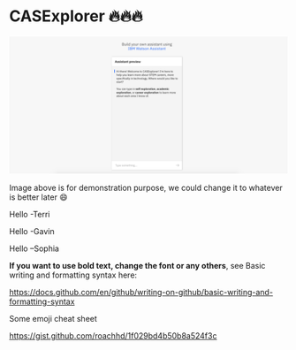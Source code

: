 # CASExplorer  :fire::fire::fire:

![GitHub Logo](/CASExplorer.png) 

Image above is for demonstration purpose, we could change it to whatever is better later :smile:

Hello -Terri

Hello -Gavin

Hello –Sophia


**If you want to use bold text, change the font or any others**, see Basic writing and formatting syntax here:

https://docs.github.com/en/github/writing-on-github/basic-writing-and-formatting-syntax

Some emoji cheat sheet

https://gist.github.com/roachhd/1f029bd4b50b8a524f3c
